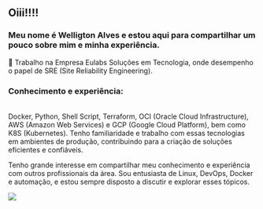 ## Oiii!!!! 
### Meu nome é Welligton Alves e estou aqui para compartilhar um pouco sobre mim e minha experiência. 

🚀 Trabalho na Empresa Eulabs Soluções em Tecnologia, onde desempenho o papel de SRE (Site Reliability Engineering).

### Conhecimento e experiência:
<br>
Docker, Python, Shell Script, Terraform, OCI (Oracle Cloud Infrastructure), AWS (Amazon Web Services) e GCP (Google Cloud Platform), bem como K8S (Kubernetes). Tenho familiaridade e trabalho com essas tecnologias em ambientes de produção, contribuindo para a criação de soluções eficientes e confiáveis.
</br>

Tenho grande interesse em compartilhar meu conhecimento e experiência com outros profissionais da área. Sou entusiasta de Linux, DevOps, Docker e automação, e estou sempre disposto a discutir e explorar esses tópicos.


<picture>
  <source
    srcset="https://github-readme-stats.vercel.app/api?username=welligtonalves&show_icons=true&theme=dark"
    media="(prefers-color-scheme: dark)"
  />
  <source
    srcset="https://github-readme-stats.vercel.app/api?username=welligtonalves&show_icons=true"
    media="(prefers-color-scheme: light), (prefers-color-scheme: no-preference)"
  />
  <img src="https://github-readme-stats.vercel.app/api?username=welligtonalves&show_icons=true" />
</picture>